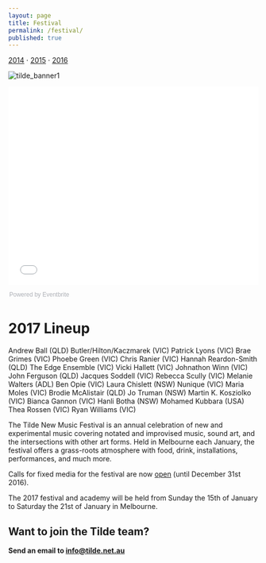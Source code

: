 ```yaml
---
layout: page
title: Festival
permalink: /festival/
published: true
---
```

[2014](/fest2014) ⋅ [2015](/fest2015) ⋅ [2016](/fest2016)

![tilde_banner1]({{site.baseurl}}/images/banner2-opt.png)

<div style="width:100%; text-align:left;"><iframe src="//eventbrite.com.au/tickets-external?eid=30285088515&ref=etckt" frameborder="0" height="400" width="100%" vspace="0" hspace="0" marginheight="5" marginwidth="5" scrolling="auto" allowtransparency="true"></iframe><div style="font-family:Helvetica, Arial; font-size:12px; padding:10px 0 5px; margin:2px; width:100%; text-align:left;" ><a class="powered-by-eb" style="color: #ADB0B6; text-decoration: none;" target="_blank" href="http://www.eventbrite.com.au/">Powered by Eventbrite</a></div></div>

# 2017 Lineup

Andrew Ball (QLD)
Butler/Hilton/Kaczmarek (VIC)
Patrick Lyons (VIC)
Brae Grimes (VIC) 
Phoebe Green (VIC) 
Chris Ranier (VIC)
Hannah Reardon-Smith (QLD) 
The Edge Ensemble (VIC)
Vicki Hallett (VIC)
Johnathon Winn (VIC)
John Ferguson (QLD)
Jacques Soddell (VIC)
Rebecca Scully (VIC)
Melanie Walters (ADL)
Ben Opie (VIC)
Laura Chislett (NSW)
Nunique (VIC) 
Maria Moles (VIC)
Brodie McAlistair (QLD)
Jo Truman (NSW) 
Martin K. Kosziolko (VIC)
Bianca Gannon (VIC)
Hanli Botha (NSW)
Mohamed Kubbara (USA)
Thea Rossen (VIC)
Ryan Williams (VIC)

The Tilde New Music Festival is an annual celebration of new and experimental music covering notated and improvised music, sound art, and the intersections with other art forms. Held in Melbourne each January, the festival offers a grass-roots atmosphere with food, drink, installations, performances, and much more.

Calls for fixed media for the festival are now [open](/calls) (until December 31st 2016).

The 2017 festival and academy will be held from Sunday the 15th of January to Saturday the 21st of January in Melbourne.

## Want to join the Tilde team?

**Send an email to [info@tilde.net.au](info@tilde.net.au)**
